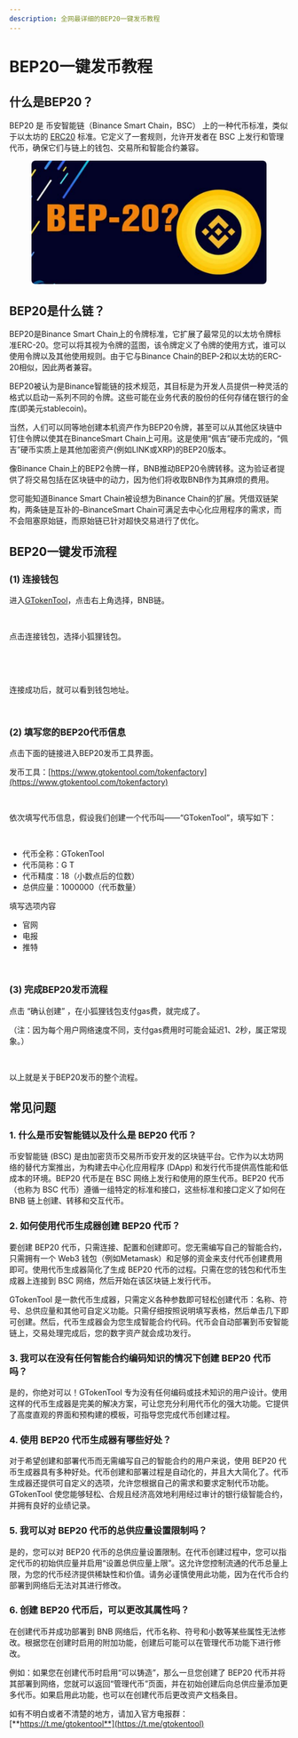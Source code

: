 ```yaml
---
description: 全网最详细的BEP20一键发币教程
---
```


# BEP20一键发币教程

## 什么是BEP20？

BEP20 是 币安智能链（Binance Smart Chain，BSC） 上的一种代币标准，类似于以太坊的 [ERC20](erc20-yi-jian-fa-bi-jiao-cheng.md) 标准。它定义了一套规则，允许开发者在 BSC 上发行和管理代币，确保它们与链上的钱包、交易所和智能合约兼容。

<figure><img src="../.gitbook/assets/20250120-82321.png" alt=""><figcaption></figcaption></figure>

## BEP20是什么链？

BEP20是Binance Smart Chain上的令牌标准，它扩展了最常见的以太坊令牌标准ERC-20。您可以将其视为令牌的蓝图，该令牌定义了令牌的使用方式，谁可以使用令牌以及其他使用规则。由于它与Binance Chain的BEP-2和以太坊的ERC-20相似，因此两者兼容。

BEP20被认为是Binance智能链的技术规范，其目标是为开发人员提供一种灵活的格式以启动一系列不同的令牌。这些可能在业务代表的股份的任何存储在银行的金库(即美元stablecoin)。

当然，人们可以同等地创建本机资产作为BEP20令牌，甚至可以从其他区块链中钉住令牌以使其在BinanceSmart Chain上可用。这是使用“佩吉”硬币完成的，“佩吉”硬币实质上是其他加密资产(例如LINK或XRP)的BEP20版本。

像Binance Chain上的BEP2令牌一样，BNB推动BEP20令牌转移。这为验证者提供了将交易包括在区块链中的动力，因为他们将收取BNB作为其麻烦的费用。

您可能知道Binance Smart Chain被设想为Binance Chain的扩展。凭借双链架构，两条链是互补的–BinanceSmart Chain可满足去中心化应用程序的需求，而不会阻塞原始链，而原始链已针对超快交易进行了优化。

## BEP20一键发币流程

### **(1) 连接钱包**

进入[GTokenTool](https://www.gtokentool.com/)，点击右上角选择，BNB链。

<figure><img src="https://docs.gtokentool.com/~gitbook/image?url=https%3A%2F%2F1523574308-files.gitbook.io%2F%7E%2Ffiles%2Fv0%2Fb%2Fgitbook-x-prod.appspot.com%2Fo%2Fspaces%252FaUD1j15UCzdjC6ftyzSr%252Fuploads%252FWsnyOn8l1O3IRTxUCEZv%252F1.png%3Falt%3Dmedia%26token%3Db33b9735-ed6e-4f5b-8733-57611f2d66bb&#x26;width=768&#x26;dpr=4&#x26;quality=100&#x26;sign=8c7920e1&#x26;sv=2" alt=""><figcaption></figcaption></figure>

点击连接钱包，选择小狐狸钱包。

<figure><img src="https://docs.gtokentool.com/~gitbook/image?url=https%3A%2F%2F1523574308-files.gitbook.io%2F%7E%2Ffiles%2Fv0%2Fb%2Fgitbook-x-prod.appspot.com%2Fo%2Fspaces%252FaUD1j15UCzdjC6ftyzSr%252Fuploads%252FFglmLseCrodRMDelUo6L%252F2.png%3Falt%3Dmedia%26token%3Daad3a39c-1a26-405c-bb0d-346dab2608cd&#x26;width=768&#x26;dpr=4&#x26;quality=100&#x26;sign=9f104a77&#x26;sv=2" alt=""><figcaption></figcaption></figure>

<figure><img src="https://docs.gtokentool.com/~gitbook/image?url=https%3A%2F%2F1523574308-files.gitbook.io%2F%7E%2Ffiles%2Fv0%2Fb%2Fgitbook-x-prod.appspot.com%2Fo%2Fspaces%252FaUD1j15UCzdjC6ftyzSr%252Fuploads%252FfhzO1tcKrRih75K0pmJS%252F3.png%3Falt%3Dmedia%26token%3D3548f434-f15b-40fe-ba87-0512b848464a&#x26;width=768&#x26;dpr=4&#x26;quality=100&#x26;sign=ad91bc19&#x26;sv=2" alt=""><figcaption></figcaption></figure>

连接成功后，就可以看到钱包地址。

<figure><img src="https://docs.gtokentool.com/~gitbook/image?url=https%3A%2F%2F1523574308-files.gitbook.io%2F%7E%2Ffiles%2Fv0%2Fb%2Fgitbook-x-prod.appspot.com%2Fo%2Fspaces%252FaUD1j15UCzdjC6ftyzSr%252Fuploads%252Fk2Zoqt8s94sMn27ZHeJq%252F4.png%3Falt%3Dmedia%26token%3Dee266bc3-b1a4-4f09-a86d-6a988ce01408&#x26;width=768&#x26;dpr=4&#x26;quality=100&#x26;sign=3149d9b0&#x26;sv=2" alt=""><figcaption></figcaption></figure>

### **(2) 填写您的**BEP20**代币信息**

点击下面的链接进入BEP20发币工具界面。

发币工具：[https://www.gtokentool.com/tokenfactory](https://www.gtokentool.com/tokenfactory)

<figure><img src="https://docs.gtokentool.com/~gitbook/image?url=https%3A%2F%2F1523574308-files.gitbook.io%2F%7E%2Ffiles%2Fv0%2Fb%2Fgitbook-x-prod.appspot.com%2Fo%2Fspaces%252FaUD1j15UCzdjC6ftyzSr%252Fuploads%252FXgNeYHDr15H2bQt1nQBl%252F5.png%3Falt%3Dmedia%26token%3Da279016a-a36b-4169-955b-a6d8cbe815f1&#x26;width=768&#x26;dpr=4&#x26;quality=100&#x26;sign=b252e52&#x26;sv=2" alt=""><figcaption></figcaption></figure>

依次填写代币信息，假设我们创建一个代币叫——“GTokenTool”，填写如下：

<figure><img src="https://docs.gtokentool.com/~gitbook/image?url=https%3A%2F%2F1523574308-files.gitbook.io%2F%7E%2Ffiles%2Fv0%2Fb%2Fgitbook-x-prod.appspot.com%2Fo%2Fspaces%252FaUD1j15UCzdjC6ftyzSr%252Fuploads%252FHa1M2SWWK9cpaCUl8o3C%252F6.png%3Falt%3Dmedia%26token%3D34c16d5a-786d-4bfb-93cc-48208847c7b2&#x26;width=768&#x26;dpr=4&#x26;quality=100&#x26;sign=d53ce64b&#x26;sv=2" alt=""><figcaption></figcaption></figure>

* 代币全称：GTokenTool
* 代币简称：G T
* 代币精度：18（小数点后的位数）
* 总供应量：1000000（代币数量）

填写选项内容

* 官网
* 电报
* 推特

<figure><img src="https://docs.gtokentool.com/~gitbook/image?url=https%3A%2F%2F1523574308-files.gitbook.io%2F%7E%2Ffiles%2Fv0%2Fb%2Fgitbook-x-prod.appspot.com%2Fo%2Fspaces%252FaUD1j15UCzdjC6ftyzSr%252Fuploads%252FghsWNPVMtRGt2iHaMddB%252F7.png%3Falt%3Dmedia%26token%3D699cc6dc-457a-4cfe-b172-320532b928ac&#x26;width=768&#x26;dpr=4&#x26;quality=100&#x26;sign=c45f7e6c&#x26;sv=2" alt=""><figcaption></figcaption></figure>

### **(3) 完成**BEP20**发币流程**

点击 “确认创建” ，在小狐狸钱包支付gas费，就完成了。

（注：因为每个用户网络速度不同，支付gas费用时可能会延迟1、2秒，属正常现象。）

<figure><img src="https://docs.gtokentool.com/~gitbook/image?url=https%3A%2F%2F1523574308-files.gitbook.io%2F%7E%2Ffiles%2Fv0%2Fb%2Fgitbook-x-prod.appspot.com%2Fo%2Fspaces%252FaUD1j15UCzdjC6ftyzSr%252Fuploads%252FVvYYMpDVcKaSCaWKU5xx%252F8.png%3Falt%3Dmedia%26token%3De3cd72a0-b016-45a1-a27c-2809955799f6&#x26;width=768&#x26;dpr=4&#x26;quality=100&#x26;sign=95e080e5&#x26;sv=2" alt=""><figcaption></figcaption></figure>

以上就是关于BEP20发币的整个流程。

## 常见问题

### 1. 什么是币安智能链以及什么是 BEP20 代币？

币安智能链 (BSC) 是由加密货币交易所币安开发的区块链平台。它作为以太坊网络的替代方案推出，为构建去中心化应用程序 (DApp) 和发行代币提供高性能和低成本的环境。BEP20 代币是在 BSC 网络上发行和使用的原生代币。BEP20 代币（也称为 BSC 代币）遵循一组特定的标准和接口，这些标准和接口定义了如何在 BNB 链上创建、转移和交互代币。

### 2. 如何使用代币生成器创建 BEP20 代币？

要创建 BEP20 代币，只需连接、配置和创建即可。您无需编写自己的智能合约，只需拥有一个 Web3 钱包（例如Metamask）和足够的资金来支付代币创建费用即可。使用代币生成器简化了生成 BEP20 代币的过程。只需在您的钱包和代币生成器上连接到 BSC 网络，然后开始在该区块链上发行代币。

GTokenTool 是一款代币生成器，只需定义各种参数即可轻松创建代币：名称、符号、总供应量和其他可自定义功能。只需仔细按照说明填写表格，然后单击几下即可创建。然后，代币生成器会为您生成智能合约代码。代币会自动部署到币安智能链上，交易处理完成后，您的数字资产就会成功发行。

### 3. 我可以在没有任何智能合约编码知识的情况下创建 BEP20 代币吗？

是的，你绝对可以！GTokenTool 专为没有任何编码或技术知识的用户设计。使用这样的代币生成器是完美的解决方案，可让您充分利用代币化的强大功能。它提供了高度直观的界面和预构建的模板，可指导您完成代币创建过程。

### 4. 使用 BEP20 代币生成器有哪些好处？

对于希望创建和部署代币而无需编写自己的智能合约的用户来说，使用 BEP20 代币生成器具有多种好处。代币创建和部署过程是自动化的，并且大大简化了。代币生成器还提供可自定义的选项，允许您根据自己的需求和要求定制代币功能。GTokenTool 使您能够轻松、合规且经济高效地利用经过审计的银行级智能合约，并拥有良好的业绩记录。

### 5. 我可以对 BEP20 代币的总供应量设置限制吗？

是的，您可以对 BEP20 代币的总供应量设置限制。在代币创建过程中，您可以指定代币的初始供应量并启用“设置总供应量上限”。这允许您控制流通的代币总量上限，为您的代币经济提供稀缺性和价值。请务必谨慎使用此功能，因为在代币合约部署到网络后无法对其进行修改。

### 6. 创建 BEP20 代币后，可以更改其属性吗？

在创建代币并成功部署到 BNB 网络后，代币名称、符号和小数等某些属性无法修改。根据您在创建时启用的附加功能，创建后可能可以在管理代币功能下进行修改。

例如：如果您在创建代币时启用“可以铸造”，那么一旦您创建了 BEP20 代币并将其部署到网络，您就可以返回“管理代币”页面，并在初始创建后向总供应量添加更多代币。如果启用此功能，也可以在创建代币后更改资产文档条目。



如有不明白或者不清楚的地方，请加入官方电报群：[**https://t.me/gtokentool**](https://t.me/gtokentool)
